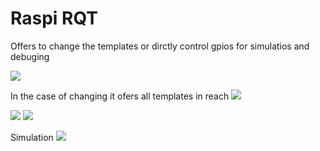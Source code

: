 # Raspi RQT




Offers to change the templates or dirctly control gpios for simulatios and debuging

<img src="/standalone/gpio/figures_rqt/chose_modul.png" />


In the case of changing it ofers all templates in reach
<img src="/standalone/gpio/figures_rqt/Modules.png" />

<p float="left">

  <img src="/standalone/gpio/figures_rqt/Config.png" />


  <img src ="/standalone/gpio/figures_rqt/Config2.png" />
</p>


Simulation
  <img src="/standalone/gpio/figures_rqt/Sim.png" />
